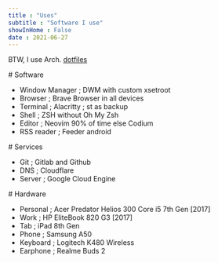 ```yaml
---
title : "Uses"
subtitle : "Software I use"
showInHome : False
date : 2021-06-27
---
```

            
BTW, I use Arch. [dotfiles](https://github.com/niharokz/dotfile)

\# Software

* Window Manager ; DWM with custom xsetroot
* Browser ; Brave Browser in all devices
* Terminal ; Alacritty ; st as backup
* Shell ; ZSH without Oh My Zsh
* Editor ; Neovim 90% of time else Codium
* RSS reader ; Feeder android

\# Services

* Git ; Gitlab and Github
* DNS ; Cloudflare
* Server ; Google Cloud Engine

\# Hardware

* Personal ; Acer Predator Helios 300 Core i5 7th Gen [2017]
* Work ; HP EliteBook 820 G3 [2017]
* Tab ; iPad 8th Gen
* Phone ; Samsung A50
* Keyboard ; Logitech K480 Wireless
* Earphone ; Realme Buds 2 

